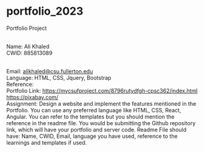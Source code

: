 # portfolio_2023
Portfolio Project

<br>Name: Ali Khaled
<br>CWID: 885813089

<br>Email: alikhaled@csu.fullerton.edu
<br>Language: HTML, CSS, Jquery, Bootstrap
<br>Reference: 
<br> Portfolio Link: https://mycsufproject.com/8796rutydfgh-cpsc362/index.html
<br>
https://pixabay.com/
<br>
Assignment: Design a website and implement the features mentioned in the Portfolio. You can use any preferred language like HTML, CSS, React, Angular. 
You can refer to the templates but you should mention the reference in the readme file. 
You would be submitting the Github repository link, which will have your portfolio and server code. 
Readme File should have: Name, CWID, Email, language you have used, reference to the learnings and templates if used.

